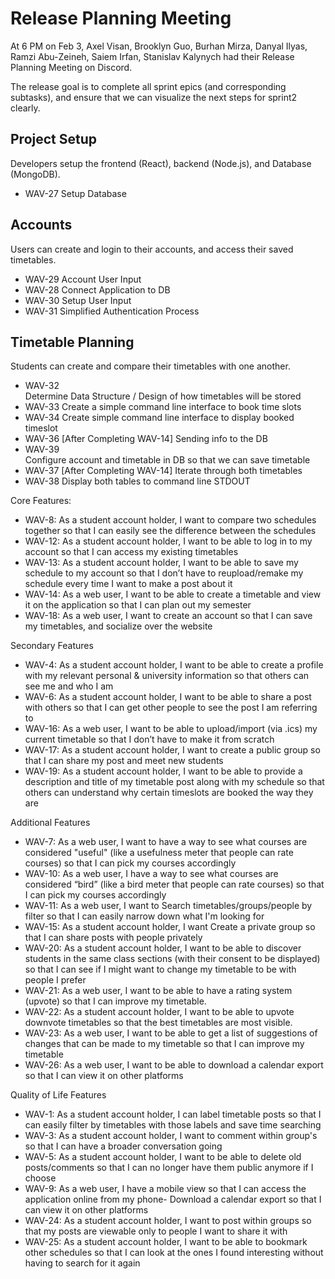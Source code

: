 # Release Planning Meeting

At 6 PM on Feb 3, Axel Visan, Brooklyn Guo, Burhan Mirza, Danyal Ilyas, Ramzi Abu-Zeineh, Saiem Irfan, Stanislav Kalynych had their Release Planning Meeting on Discord.

The release goal is to complete all sprint epics (and corresponding subtasks), and ensure that we can visualize the next steps for sprint2 clearly.

## Project Setup
Developers setup the frontend (React), backend (Node.js), and Database (MongoDB).
- WAV-27 Setup Database

## Accounts
Users can create and login to their accounts, and access their saved timetables. 
- WAV-29 Account User Input
- WAV-28 Connect Application to DB	
- WAV-30 Setup User Input
- WAV-31 Simplified Authentication Process


## Timetable Planning
Students can create and compare their timetables with one another.
- WAV-32 	
Determine Data Structure / Design of how timetables will be stored
- WAV-33 Create a simple command line interface to book time slots
- WAV-34 Create simple command line interface to display booked timeslot
- WAV-36 [After Completing WAV-14] Sending info to the DB
- WAV-39 	
Configure account and timetable in DB so that we can save timetable
- WAV-37 [After Completing WAV-14] Iterate through both timetables
- WAV-38 Display both tables to command line STDOUT

Core Features:
- WAV-8: As a student account holder, I want to compare two schedules together so that I can easily see the difference between the schedules
- WAV-12: As a student account holder, I want to be able to log in to my account so that I can access my existing timetables
- WAV-13: As a student account holder, I want to be able to save my schedule to my account so that I don’t have to reupload/remake my schedule every time I want to make a post about it
- WAV-14: As a web user, I want to be able to create a timetable and view it on the application so that I can plan out my semester
- WAV-18: As a web user, I want to create an account so that I can save my timetables, and socialize over the website

Secondary Features
- WAV-4: As a student account holder, I want to be able to create a profile with my relevant personal & university information so that others can see me and who I am
- WAV-6: As a student account holder, I want to be able to share a post with others so that I can get other people to see the post I am referring to
- WAV-16: As a web user, I want to be able to upload/import (via .ics) my current timetable so that I don’t have to make it from scratch
- WAV-17: As a student account holder, I want to create a public group so that I can share my post and meet new students
- WAV-19: As a student account holder, I want to be able to provide a description and title of my timetable post along with my schedule so that others can understand why certain timeslots are booked the way they are

Additional Features
- WAV-7: As a web user, I want to have a way to see what courses are considered "useful" (like a usefulness meter that people can rate courses) so that I can pick my courses accordingly
- WAV-10: As a web user, I have a way to see what courses are considered “bird” (like a bird meter that people can rate courses) so that I can pick my courses accordingly
- WAV-11: As a web user, I want to Search timetables/groups/people by filter so that I can easily narrow down what I'm looking for
- WAV-15: As a student account holder, I want Create a private group so that I can share posts with people privately
- WAV-20: As a student account holder, I want to be able to discover students in the same class sections (with their consent to be displayed) so that I can see if I might want to change my timetable to be with people I prefer
- WAV-21: As a web user, I want to be able to have a rating system (upvote) so that I can improve my timetable.
- WAV-22: As a student account holder, I want to be able to upvote downvote timetables so that the best timetables are most visible.
- WAV-23: As a web user, I want to be able to get a list of suggestions of changes that can be made to my timetable so that I can improve my timetable
- WAV-26: As a web user, I want to be able to download a calendar export so that I can view it on other platforms

Quality of Life Features
- WAV-1: As a student account holder, I can label timetable posts so that I can easily filter by timetables with those labels and save time searching
- WAV-3: As a student account holder, I want to comment within group's so that I can have a broader conversation going
- WAV-5: As a student account holder, I want to be able to delete old posts/comments so that I can no longer have them public anymore if I choose
- WAV-9: As a web user, I have a mobile view so that I can access the application online from my phone- Download a calendar export so that I can view it on other platforms
- WAV-24: As a student account holder, I want to post within groups so that my posts are viewable only to people I want to share it with
- WAV-25: As a student account holder, I want to be able to bookmark other schedules so that I can look at the ones I found interesting without having to search for it again



